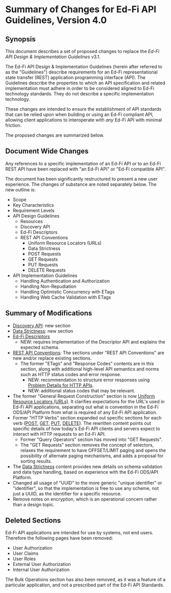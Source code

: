 # Summary of Changes for Ed-Fi API Guidelines, Version 4.0

## Synopsis

This document describes a set of proposed changes to replace the _Ed-Fi API
Design & Implementation Guidelines_ v3.1.

The Ed-Fi API Design & Implementation Guidelines (herein after referred to as
the "Guidelines") describe requirements for an Ed-Fi representational state
transfer (REST) application programming interface (API). The Guidelines describe
the properties to which an API specification and related implementation must
adhere in order to be considered aligned to Ed-Fi technology standards. They do
not describe a specific implementation technology.

These changes are intended to ensure the establishment of API standards that can
be relied upon when building or using an Ed-Fi compliant API, allowing client
applications to interoperate with _any_ Ed-Fi API with minimal friction.

The proposed changes are summarized below.

## Document Wide Changes

Any references to a specific implementation of an Ed-Fi API or to an Ed-Fi REST
API have been replaced with "an Ed-Fi API" or "Ed-Fi compatible API".

The document has been significantly restructured to present a new user
experience. The changes of substance are noted separately below. The new outline
is:

* Scope
* Key Characteristics
* Requirement Levels
* API Design Guidelines
  * Resources
  * Discovery API
  * Ed-Fi Descriptors
  * REST API Conventions
    * Uniform Resource Locators (URLs)
    * Data Strictness
    * POST Requests
    * GET Requests
    * PUT Requests
    * DELETE Requests
* API Implementation Guidelines
  * Handling Authentication and Authorization
  * Handling Non-Repudiation
  * Handling Optimistic Concurrency with ETags
  * Handling Web Cache Validation with ETags

## Summary of Modifications

* [Discovery API](v4.0/API-DESIGN-GUIDELINES/DISCOVERY-API.md): new section
* [Data Strictness](v4.0/API-DESIGN-GUIDELINES/DATA-STRICTNESS.md): new section
* [Ed-Fi Descriptors](v4.0/API-DESIGN-GUIDELINES/ED-FI-DESCRIPTORS.md)
  * NEW: requires implementation of the Descriptor API and explains the expected
    schema.
* [REST API Conventions](v4.0/API-DESIGN-GUIDELINES/REST-API.md): The sections
  under "REST API Conventions" are new and/or replace existing sections.
  * The former "ETags" and "Response Codes" contents are in this section, along with
    additional high-level API semantics and norms such as HTTP status codes and
    error response.
    * NEW: recommendation to structure error responses using [Problem Details
      for HTTP APIs](https://datatracker.ietf.org/doc/html/rfc9457).
    * NEW: additional status codes that may be relevant.
* The former "General Request Construction" section is now [Uniform Resource
  Locators (URLs)](./v4.0/API-DESIGN-GUIDELINES/UNIFORM-RESOURCE-LOCATORS.md).
  It clarifies expectations for the URL's used in Ed-Fi API applications,
  separating out what is convention in the Ed-Fi ODS/API Platform from what is
  required of any Ed-Fi API application.
* Former "HTTP Verbs" section expanded out specific sections for each verb
  ([POST](./v4.0/API-DESIGN-GUIDELINES/POST-REQUESTS.md),
  [GET](./v4.0/API-DESIGN-GUIDELINES/GET-REQUESTS.md),
  [PUT](./v4.0/API-DESIGN-GUIDELINES/PUT-REQUESTS.md),
  [DELETE](./v4.0/API-DESIGN-GUIDELINES/DELETE-REQUESTS.md)). The rewritten
  content points out specific details of how today's Ed-Fi API clients and
  servers expect to interact with HTTP requests to an Ed-Fi API.
  * Former "Query Operators" section has moved into "GET Requests".
  * The "GET Requests" section removes the concept of selectors, relaxes the
    requirement to have OFFSET/LIMIT paging and opens the possibility of
    alternate paging mechanisms, and adds a proposal for sorting results.
* The [Data Strictness](./v4.0/API-DESIGN-GUIDELINES/DATA-STRICTNESS.md) content
  provides new details on schema validation and data type handling, based on
  experience with the Ed-Fi ODS/API Platform.
* Changed all usage of "UUID" to the more generic "unique identifier" or
  "identifier", so that the implementation is free to use any scheme, not just a
  UUID, as the identifier for a specific resource.
* Remove notes on encryption, which is an operational concern rather than a
  design topic.

## Deleted Sections

Ed-Fi API applications are intended for use by systems, not end users. Therefore
the following pages have been removed:

* User Authorization
* User Claims
* User Roles
* External User Authorization
* Internal User Authorization

The Bulk Operations section has also been removed, as it was a feature of a
particular application, and not a prescribed part of the Ed-Fi API Standards.
